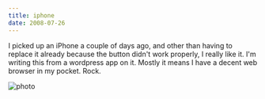 ```yaml
---
title: iphone
date: 2008-07-26
---
```


I picked up an iPhone a couple of days ago, and other than having to replace it already because the button didn't work properly, I really like it. I'm writing this from a wordpress app on it.
Mostly it means I have a decent web browser in my pocket. Rock.

![photo](http://www.tenshu.net/wp-content/uploads/2008/07/p-480-320-f5478f98-f8bc-4bc3-bee7-f53cddbd02e7.jpeg)
